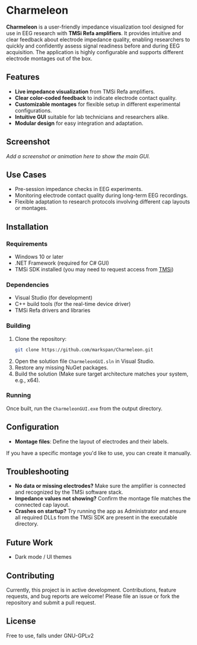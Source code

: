 
# Charmeleon

**Charmeleon** is a user-friendly impedance visualization tool designed for use in EEG research with **TMSi Refa amplifiers**. It provides intuitive and clear feedback about electrode impedance quality, enabling researchers to quickly and confidently assess signal readiness before and during EEG acquisition. The application is highly configurable and supports different electrode montages out of the box.

## Features

- **Live impedance visualization** from TMSi Refa amplifiers.
- **Clear color-coded feedback** to indicate electrode contact quality.
- **Customizable montages** for flexible setup in different experimental configurations.
- **Intuitive GUI** suitable for lab technicians and researchers alike.
- **Modular design** for easy integration and adaptation.

## Screenshot

*Add a screenshot or animation here to show the main GUI.*

## Use Cases

- Pre-session impedance checks in EEG experiments.
- Monitoring electrode contact quality during long-term EEG recordings.
- Flexible adaptation to research protocols involving different cap layouts or montages.

## Installation

### Requirements

- Windows 10 or later
- .NET Framework (required for C# GUI)
- TMSi SDK installed (you may need to request access from [TMSi](https://www.tmsi.com/))

### Dependencies

- Visual Studio (for development)
- C++ build tools (for the real-time device driver)
- TMSi Refa drivers and libraries

### Building

1. Clone the repository:
   ```bash
   git clone https://github.com/markspan/Charmeleon.git
   ```
2. Open the solution file `CharmeleonGUI.sln` in Visual Studio.
3. Restore any missing NuGet packages.
4. Build the solution (Make sure target architecture matches your system, e.g., x64).

### Running

Once built, run the `CharmeleonGUI.exe` from the output directory.

## Configuration

- **Montage files**: Define the layout of electrodes and their labels.

If you have a specific montage you'd like to use, you can create it manually.

## Troubleshooting

- **No data or missing electrodes?** Make sure the amplifier is connected and recognized by the TMSi software stack.
- **Impedance values not showing?** Confirm the montage file matches the connected cap layout.
- **Crashes on startup?** Try running the app as Administrator and ensure all required DLLs from the TMSi SDK are present in the executable directory. 

## Future Work

- Dark mode / UI themes


## Contributing

Currently, this project is in active development. Contributions, feature requests, and bug reports are welcome! Please file an issue or fork the repository and submit a pull request.

## License

Free to use, falls under GNU-GPLv2

